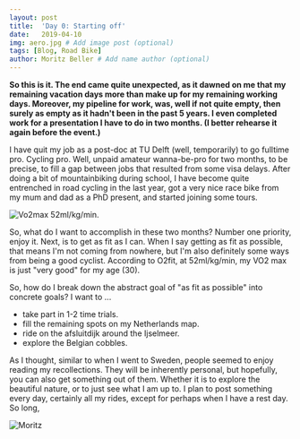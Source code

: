 ```yaml
---
layout: post
title:  'Day 0: Starting off'
date:   2019-04-10
img: aero.jpg # Add image post (optional)
tags: [Blog, Road Bike]
author: Moritz Beller # Add name author (optional)
---
```


**So this is it. The end came quite unexpected, as it dawned on me
that my remaining vacation days more than make up for my remaining
working days. Moreover, my pipeline for work, was, well if not quite
empty, then surely as empty as it hadn't been in the past 5 years. I
even completed work for a presentation I have to do in two months. (I
better rehearse it again before the event.)**

I have quit my job as a post-doc at TU Delft (well, temporarily) to go
fulltime pro. Cycling pro. Well, unpaid amateur wanna-be-pro for two
months, to be precise, to fill a gap between jobs that resulted from
some visa delays. After doing a bit of mountainbiking during school, I
have become quite entrenched in road cycling in the last year, got a
very nice race bike from my mum and dad as a PhD present, and started
joining some tours.

![Vo2max 52ml/kg/min.]({{site.baseurl}}/assets/img/vo2max.jpg)

So, what do I want to accomplish in these two months? Number one
priority, enjoy it. Next, is to get as fit as I can. When I say
getting as fit as possible, that means I'm not coming from nowhere,
but I'm also definitely some ways from being a good cyclist. According
to O2fit, at 52ml/kg/min, my VO2 max is just "very good" for my age
(30).

So, how do I break down the abstract goal of "as fit as possible" into
concrete goals? I want to ...

- take part in 1-2 time trials.
- fill the remaining spots on my Netherlands map.
- ride on the afsluitdijk around the Ijselmeer.
- explore the Belgian cobbles.

As I thought, similar to when I went to Sweden, people seemed to enjoy
reading my recollections. They will be inherently personal, but
hopefully, you can also get something out of them. Whether it is to
explore the beautiful nature, or to just see what I am up to. I plan
to post something every day, certainly all my rides, except for
perhaps when I have a rest day. So long,

![Moritz]({{site.baseurl}}/assets/img/moritz.png)
